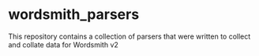 # wordsmith_parsers
This repository contains a collection of parsers that were written to collect and collate data for Wordsmith v2
